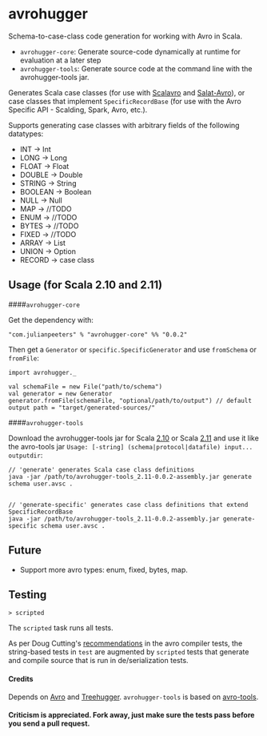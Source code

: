 # avrohugger
Schema-to-case-class code generation for working with Avro in Scala. 

* `avrohugger-core`: Generate source-code dynamically at runtime for evaluation at a later step
* `avrohugger-tools`: Generate source code at the command line with the avrohugger-tools jar.

Generates Scala case classes (for use with [Scalavro](https://github.com/GenslerAppsPod/scalavro) and [Salat-Avro](https://github.com/julianpeeters/salat-avro)), or case classes that implement `SpecificRecordBase` (for use with the Avro Specific API - Scalding, Spark, Avro, etc.).

Supports generating case classes with arbitrary fields of the following datatypes: 


* INT -> Int
* LONG -> Long
* FLOAT -> Float
* DOUBLE -> Double
* STRING -> String
* BOOLEAN -> Boolean
* NULL  -> Null
* MAP -> //TODO
* ENUM -> //TODO
* BYTES -> //TODO
* FIXED -> //TODO
* ARRAY -> List
* UNION -> Option
* RECORD -> case class



## Usage (for Scala 2.10 and 2.11)


####`avrohugger-core` 

Get the dependency with:

    "com.julianpeeters" % "avrohugger-core" %% "0.0.2"

Then get a `Generator` or `specific.SpecificGenerator` and use `fromSchema` or `fromFile`:


    import avrohugger._

    val schemaFile = new File("path/to/schema")
    val generator = new Generator
    generator.fromFile(schemaFile, "optional/path/to/output") // default output path = "target/generated-sources/"


####`avrohugger-tools`


Download the avrohugger-tools jar for Scala [2.10](https://search.maven.org/remotecontent?filepath=com/julianpeeters/avrohugger-tools_2.11/0.0.1/avrohugger-tools_2.10-0.0.1-assembly.jar) or Scala [2.11](https://search.maven.org/remotecontent?filepath=com/julianpeeters/avrohugger-tools_2.11/0.0.1/avrohugger-tools_2.11-0.0.1-assembly.jar) and use it like the avro-tools jar `Usage: [-string] (schema|protocol|datafile) input... outputdir`:


    // 'generate' generates Scala case class definitions
    java -jar /path/to/avrohugger-tools_2.11-0.0.2-assembly.jar generate schema user.avsc . 


    // 'generate-specific' generates case class definitions that extend SpecificRecordBase
    java -jar /path/to/avrohugger-tools_2.11-0.0.2-assembly.jar generate-specific schema user.avsc . 


## Future
* Support more avro types: enum, fixed, bytes, map.


## Testing
`> scripted`

The `scripted` task runs all tests. 

As per Doug Cutting's [recommendations](https://github.com/apache/avro/blob/trunk/lang/java/tools/src/test/java/org/apache/avro/tool/TestSpecificCompilerTool.java#L130) in the avro compiler tests, the string-based tests in `test` are augmented by `scripted` tests that generate and compile source that is run in de/serialization tests.


#### Credits
Depends on [Avro](https://github.com/apache/avro) and [Treehugger](https://github.com/eed3si9n/treehugger). `avrohugger-tools` is based on [avro-tools](http://avro.apache.org/docs/1.7.7/gettingstartedjava.html#Serializing+and+deserializing+with+code+generation).


#### Criticism is appreciated. Fork away, just make sure the tests pass before you send a pull request.